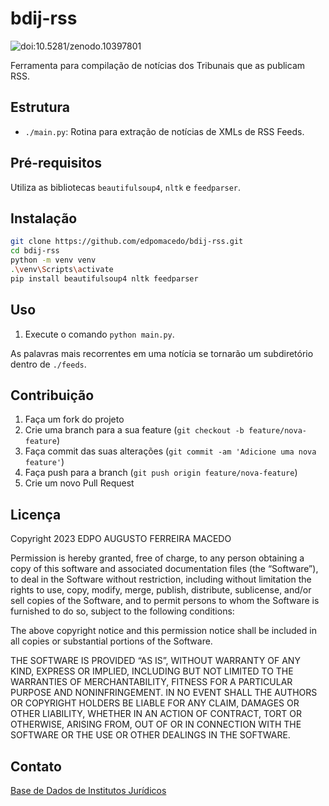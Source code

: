 # bdij-rss

![doi:10.5281/zenodo.10397801](https://zenodo.org/badge/DOI/10.5281/zenodo.10397801.svg)

Ferramenta para compilação de notícias dos Tribunais que as publicam RSS.

## Estrutura

- `./main.py`: Rotina para extração de notícias de XMLs de RSS Feeds.

## Pré-requisitos

Utiliza as bibliotecas `beautifulsoup4`, `nltk` e `feedparser`.

## Instalação

```bash
git clone https://github.com/edpomacedo/bdij-rss.git
cd bdij-rss
python -m venv venv
.\venv\Scripts\activate
pip install beautifulsoup4 nltk feedparser
```

## Uso

1. Execute o comando `python main.py`.

As palavras mais recorrentes em uma notícia se tornarão um subdiretório dentro de `./feeds`.

## Contribuição

1. Faça um fork do projeto
2. Crie uma branch para a sua feature (`git checkout -b feature/nova-feature`)
3. Faça commit das suas alterações (`git commit -am 'Adicione uma nova feature'`)
4. Faça push para a branch (`git push origin feature/nova-feature`)
5. Crie um novo Pull Request

## Licença

Copyright 2023 EDPO AUGUSTO FERREIRA MACEDO

Permission is hereby granted, free of charge, to any person obtaining a copy of this software and associated documentation files (the “Software”), to deal in the Software without restriction, including without limitation the rights to use, copy, modify, merge, publish, distribute, sublicense, and/or sell copies of the Software, and to permit persons to whom the Software is furnished to do so, subject to the following conditions:

The above copyright notice and this permission notice shall be included in all copies or substantial portions of the Software.

THE SOFTWARE IS PROVIDED “AS IS”, WITHOUT WARRANTY OF ANY KIND, EXPRESS OR IMPLIED, INCLUDING BUT NOT LIMITED TO THE WARRANTIES OF MERCHANTABILITY, FITNESS FOR A PARTICULAR PURPOSE AND NONINFRINGEMENT. IN NO EVENT SHALL THE AUTHORS OR COPYRIGHT HOLDERS BE LIABLE FOR ANY CLAIM, DAMAGES OR OTHER LIABILITY, WHETHER IN AN ACTION OF CONTRACT, TORT OR OTHERWISE, ARISING FROM, OUT OF OR IN CONNECTION WITH THE SOFTWARE OR THE USE OR OTHER DEALINGS IN THE SOFTWARE.

## Contato

[Base de Dados de Institutos Jurídicos](https://github.com/bdij)